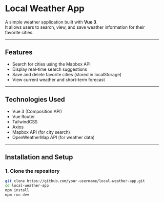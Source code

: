 # Local Weather App

A simple weather application built with **Vue 3**.  
It allows users to search, view, and save weather information for their favorite cities.

---

## Features

- Search for cities using the Mapbox API  
- Display real-time search suggestions  
- Save and delete favorite cities (stored in localStorage)  
- View current weather and short-term forecast  

---

## Technologies Used

- Vue 3 (Composition API)  
- Vue Router  
- TailwindCSS  
- Axios  
- Mapbox API (for city search)  
- OpenWeatherMap API (for weather data)

---

## Installation and Setup

### 1. Clone the repository

```bash
git clone https://github.com/your-username/local-weather-app.git
cd local-weather-app
npm install
npm run dev

